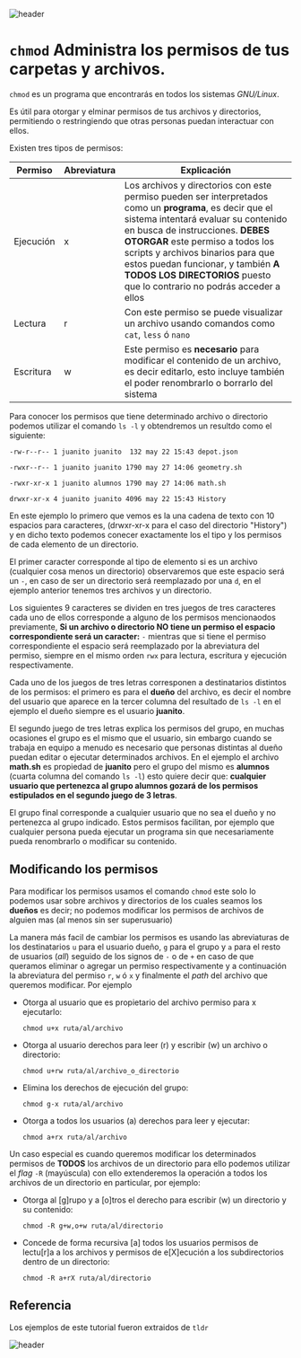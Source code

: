 
![header](/Tutoriales-IFC/assets/header.png)

# `chmod` Administra los permisos de tus carpetas y archivos.

`chmod` es un programa que encontrarás en todos los sistemas *GNU/Linux*.

Es útil para otorgar y elminar permisos de tus archivos y directorios, permitiendo o restringiendo que otras personas puedan interactuar con ellos.

Existen tres tipos de permisos: 

|Permiso |Abreviatura |Explicación |
|--------|------------|------------|
|Ejecución |x | Los archivos y directorios con este permiso pueden ser interpretados como un **programa**, es decir que el sistema intentará evaluar su contenido en busca de instrucciones. **DEBES OTORGAR** este permiso a todos los scripts y archivos binarios para que estos puedan funcionar, y también **A TODOS LOS DIRECTORIOS** puesto que lo contrario no podrás acceder a ellos |
|Lectura |r | Con este permiso se puede visualizar un archivo usando comandos como `cat`, `less` ó `nano` |
|Escritura | w| Este permiso es **necesario** para modificar el contenido de un archivo, es decir editarlo, esto incluye también el poder renombrarlo o borrarlo del sistema |

Para conocer los permisos que tiene determinado archivo o directorio podemos utilizar el comando `ls -l` y obtendremos un resultdo como el siguiente: 

``
-rw-r--r-- 1 juanito juanito  132 may 22 15:43 depot.json
``

``
-rwxr--r-- 1 juanito juanito 1790 may 27 14:06 geometry.sh
``

``
-rwxr-xr-x 1 juanito alumnos 1790 may 27 14:06 math.sh
``

``
drwxr-xr-x 4 juanito juanito 4096 may 22 15:43 History
``

En este ejemplo lo primero que vemos es la una cadena de texto con 10 espacios para caracteres, (drwxr-xr-x para el caso del directorio "History") y en dicho texto podemos conecer exactamente los el tipo y los permisos de cada elemento de un directorio.

El primer caracter corresponde al tipo de elemento si es un archivo (cualquier cosa menos un directorio) observaremos que este espacio será un `-`, en caso de ser un directorio será reemplazado por una `d`, en el ejemplo anterior tenemos tres archivos y un directorio. 

Los siguientes 9 caracteres se dividen en tres juegos de tres caracteres cada uno de ellos corresponde a alguno de los permisos mencionaodos previamente, **Si un archivo o directorio NO tiene un permiso el espacio correspondiente será un caracter:** `-` mientras que si tiene el permiso correspondiente el espacio será reemplazado por la abreviatura del permiso, siempre en el mismo orden `rwx` para lectura, escritura y ejecución respectivamente.

Cada uno de los juegos de tres letras corresponen a destinatarios distintos de los permisos: el primero es para el **dueño** del archivo, es decir el nombre del usuario que aparece en la tercer columna del resultado de `ls -l` en el ejemplo el dueño siempre es el usuario **juanito**.

El segundo juego de tres letras explica los permisos del grupo, en muchas ocasiones el grupo es el mismo que el usuario, sin embargo cuando se trabaja en equipo a menudo es necesario que personas distintas al dueño puedan editar o ejecutar determinados archivos. En el ejemplo el archivo **math.sh** es propiedad de **juanito** pero el grupo del mismo es **alumnos**  (cuarta columna del comando `ls -l`) esto quiere decir que: **cualquier usuario que pertenezca al grupo alumnos gozará de los permisos estipulados en el segundo juego de 3 letras**.

El grupo final corresponde a cualquier usuario que no sea el dueño y no pertenezca al grupo indicado. Estos permisos facilitan, por ejemplo que cualquier persona pueda ejecutar un programa sin que necesariamente pueda renombrarlo o modificar su contenido. 

## Modificando los permisos

Para modificar los permisos usamos el comando `chmod` este solo lo podemos usar sobre archivos y directorios de los cuales seamos los **dueños** es decir; no podemos modificar los permisos de archivos de alguien mas (al menos sin ser superusuario)

La manera más facil de cambiar los permisos es usando las abreviaturas de los destinatarios `u` para el usuario dueño, `g` para el grupo y `a` para el resto de usuarios (*all*) seguido de los signos de `-` o de `+` en caso de que queramos eliminar o agregar un permiso respectivamente y a continuación la abreviatura del permiso `r`, `w` ó `x` y finalmente el *path* del archivo que queremos modificar. Por ejemplo

 - Otorga al usuario que es propietario del archivo permiso para x ejecutarlo:

    `chmod u+x ruta/al/archivo`

  - Otorga al usuario derechos para leer (r) y escribir (w) un archivo o directorio:
    
    `chmod u+rw ruta/al/archivo_o_directorio`

  - Elimina los derechos de ejecución del grupo:
    
    `chmod g-x ruta/al/archivo`

  - Otorga a todos los usuarios (a) derechos para leer y ejecutar:
    
    `chmod a+rx ruta/al/archivo`

Un caso especial es cuando queremos modificar los determinados permisos de **TODOS** los archivos de un directorio para ello podemos utilizar el *flag* `-R` (mayúscula) con ello extenderemos la operación a todos los archivos de un directorio en particular, por ejemplo:

  - Otorga al [g]rupo y a [o]tros el derecho para escribir (w) un directorio y su contenido:
    
    `chmod -R g+w,o+w ruta/al/directorio`

  - Concede de forma recursiva [a] todos los usuarios permisos de lectu[r]a a los archivos y permisos de e[X]ecución a los subdirectorios dentro de un directorio:
    
    `chmod -R a+rX ruta/al/directorio`


## Referencia

Los ejemplos de este tutorial fueron extraidos de `tldr`

![header](/Tutoriales-IFC/assets/header.png)

